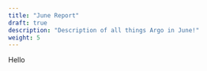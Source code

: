 ```yaml
---
title: "June Report"
draft: true
description: "Description of all things Argo in June!"
weight: 5
---
```


Hello